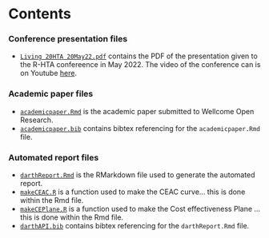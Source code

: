 # Contents

### Conference presentation files
- [`Living 20HTA 20May22.pdf`](https://github.com/RobertASmithBresMed/plumberHE/blob/main/report/Living%20HTA%20May22.pdf) contains the PDF of the presentation given to the R-HTA confereence in May 2022. The video of the conference can is on Youtube [here](https://www.youtube.com/watch?v=hqQV9jdCRyg).


### Academic paper files
- [`academicpaper.Rmd`](https://github.com/RobertASmithBresMed/plumberHE/blob/main/report/academicpaper.Rmd) is the academic paper submitted to Wellcome Open Research.
- [`academicpaper.bib`](https://github.com/RobertASmithBresMed/plumberHE/blob/main/report/academicpaper.bib) contains bibtex referencing for the `academicpaper.Rmd` file.


### Automated report files
- [`darthReport.Rmd`](https://github.com/RobertASmithBresMed/plumberHE/blob/main/report/darthReport.Rmd) is the RMarkdown file used to generate the automated report.
- [`makeCEAC.R`](https://github.com/RobertASmithBresMed/plumberHE/blob/main/report/makeCEAC.R) is a function used to make the CEAC curve... this is done within the Rmd file.
- [`makeCEPlane.R`](https://github.com/RobertASmithBresMed/plumberHE/blob/main/report/makeCEPlane.R) is a function used to make the Cost effectiveness Plane ... this is done within the Rmd file.
- [`darthAPI.bib`](https://github.com/RobertASmithBresMed/plumberHE/blob/main/report/darthAPI.bib) contains bibtex referencing for the `darthReport.Rmd` file.
